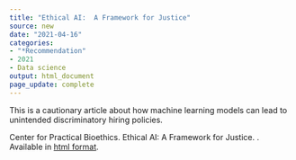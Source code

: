 ```yaml
---
title: "Ethical AI:  A Framework for Justice"
source: new
date: "2021-04-16"
categories:
- "*Recommendation"
- 2021
- Data science
output: html_document
page_update: complete
---
```


This is a cautionary article about how machine learning models can lead to unintended discriminatory hiring policies.

<!--more-->

Center for Practical Bioethics. Ethical AI:  A Framework for Justice. . Available in [html format](https://www.practicalbioethics.org/programs/artificial-intelligence.html).

